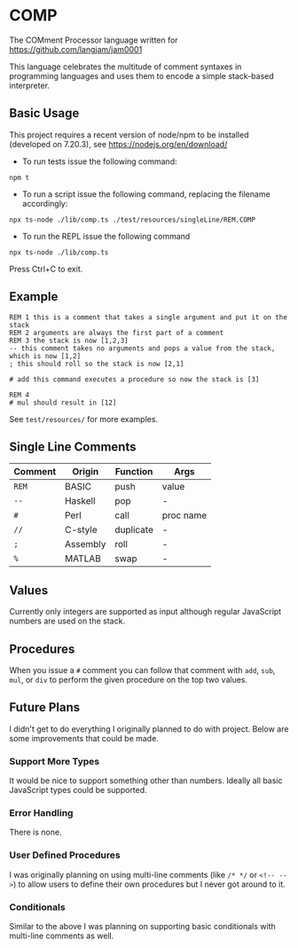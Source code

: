 # COMP

The COMment Processor language written for https://github.com/langjam/jam0001

This language celebrates the multitude of comment syntaxes in programming languages and uses them to encode a simple stack-based interpreter.

## Basic Usage

This project requires a recent version of node/npm to be installed (developed on 7.20.3), see https://nodejs.org/en/download/

 * To run tests issue the following command:

`npm t`

 * To run a script issue the following command, replacing the filename accordingly:

`npx ts-node ./lib/comp.ts ./test/resources/singleLine/REM.COMP`

 * To run the REPL issue the following command

`npx ts-node ./lib/comp.ts`

Press Ctrl+C to exit.

## Example

```
REM 1 this is a comment that takes a single argument and put it on the stack
REM 2 arguments are always the first part of a comment
REM 3 the stack is now [1,2,3]
-- this comment takes no arguments and pops a value from the stack, which is now [1,2]
; this should roll so the stack is now [2,1]

# add this command executes a procedure so now the stack is [3]

REM 4
# mul should result in [12]
```

See `test/resources/` for more examples.

## Single Line Comments

| Comment | Origin   | Function  | Args      |
| ------- | -------- | --------- | --------- |
| `REM`   | BASIC    | push      | value     |
| `--`    | Haskell  | pop       | -         |
| `#`     | Perl     | call      | proc name |
| `//`    | C-style  | duplicate | -         |
| `;`     | Assembly | roll      | -         |
| `%`     | MATLAB   | swap      | -         |

## Values

Currently only integers are supported as input although regular JavaScript numbers are used on the stack.

## Procedures

When you issue a `#` comment you can follow that comment with `add`, `sub`, `mul`, or `div` to perform the given procedure on the top two values.

## Future Plans

I didn't get to do everything I originally planned to do with project.
Below are some improvements that could be made.

### Support More Types

It would be nice to support something other than numbers.
Ideally all basic JavaScript types could be supported.

### Error Handling

There is none.

### User Defined Procedures

I was originally planning on using multi-line comments (like `/* */` or `<!-- -->`) to allow users to define their own procedures but I never got around to it.

### Conditionals

Similar to the above I was planning on supporting basic conditionals with multi-line comments as well.
